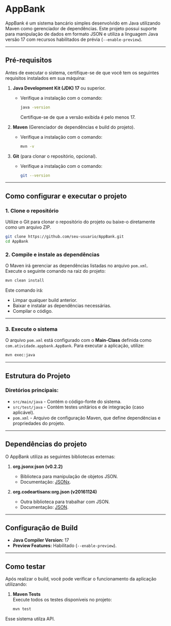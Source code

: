
# AppBank

AppBank é um sistema bancário simples desenvolvido em Java utilizando Maven como gerenciador de dependências. Este projeto possui suporte para manipulação de dados em formato JSON e utiliza a linguagem Java versão 17 com recursos habilitados de prévia (`--enable-preview`).

---

## **Pré-requisitos**

Antes de executar o sistema, certifique-se de que você tem os seguintes requisitos instalados em sua máquina:

1. **Java Development Kit (JDK) 17** ou superior.
   - Verifique a instalação com o comando:
     ```bash
     java -version
     ```
     Certifique-se de que a versão exibida é pelo menos 17.
2. **Maven** (Gerenciador de dependências e build do projeto).
   - Verifique a instalação com o comando:
     ```bash
     mvn -v
     ```

3. **Git** (para clonar o repositório, opcional).
   - Verifique a instalação com o comando:
     ```bash
     git --version
     ```

---

## **Como configurar e executar o projeto**

### 1. Clone o repositório
Utilize o Git para clonar o repositório do projeto ou baixe-o diretamente como um arquivo ZIP.

```bash
git clone https://github.com/seu-usuario/AppBank.git
cd AppBank
```

### 2. Compile e instale as dependências
O Maven irá gerenciar as dependências listadas no arquivo `pom.xml`. Execute o seguinte comando na raiz do projeto:

```bash
mvn clean install
```

Este comando irá:
- Limpar qualquer build anterior.
- Baixar e instalar as dependências necessárias.
- Compilar o código.

---

### 3. Execute o sistema
O arquivo `pom.xml` está configurado com o **Main-Class** definida como `com.atividade.appbank.AppBank`. Para executar a aplicação, utilize:

```bash
mvn exec:java
```

---

## **Estrutura do Projeto**

### Diretórios principais:
- `src/main/java` - Contém o código-fonte do sistema.
- `src/test/java` - Contém testes unitários e de integração (caso aplicável).
- `pom.xml` - Arquivo de configuração Maven, que define dependências e propriedades do projeto.

---

## **Dependências do projeto**

O AppBank utiliza as seguintes bibliotecas externas:

1. **org.jsonx:json (v0.2.2)**
    - Biblioteca para manipulação de objetos JSON.
    - Documentação: [JSONx](https://jsonx.org).

2. **org.codeartisans:org.json (v20161124)**
    - Outra biblioteca para trabalhar com JSON.
    - Documentação: [JSON](https://github.com/stleary/JSON-java).

---

## **Configuração de Build**

- **Java Compiler Version:** 17
- **Preview Features:** Habilitado (`--enable-preview`).

---

## **Como testar**

Após realizar o build, você pode verificar o funcionamento da aplicação utilizando:

1. **Maven Tests**  
   Execute todos os testes disponíveis no projeto:
   ```bash
   mvn test
   ```
   
Esse sistema utilza API.